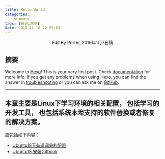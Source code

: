 ```yaml
---
title: Hello World
categories:      
    summary    
tags: [日记,总结]
date: 2018-11-10 22:55:03
---
```


<center> Edit By Porter, 2019年1月7日稿 </center>

## 摘要

Welcome to [Hexo](https://hexo.io/)! This is your very first post. Check [documentation](https://hexo.io/docs/) for more info. If you get any problems when using Hexo, you can find the answer in [troubleshooting](https://hexo.io/docs/troubleshooting.html) or you can ask me on [GitHub](https://github.com/hexojs/hexo/issues).

<!-- more -->

------------------

## 本章主要是Linux下学习环境的相关配置， 包括学习的开发工具， 也包括系统本埠支持的软件替换或者修复的解决方案。
应包括如下内容：

* [Ubuntu18下有道词典的配置](./Ubuntu18下有道词典的配置.md)
* [Ubuntu18 安装Gitbook](./Ubuntu18安装Gitbook.md)

